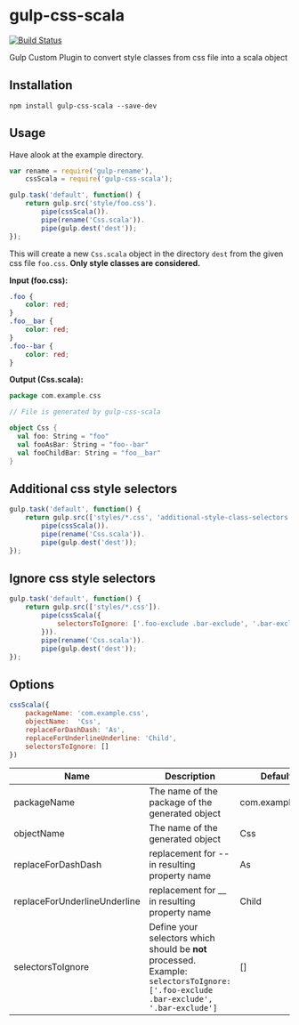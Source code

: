 # gulp-css-scala

[![Build Status](https://travis-ci.org/SteveBrandt/gulp-css-scala.svg?branch=master)](https://travis-ci.org/SteveBrandt/gulp-css-scala)

Gulp Custom Plugin to convert style classes from css file into a scala object


## Installation 

`npm install gulp-css-scala --save-dev`


## Usage

 Have alook at the example directory. 

```js
var rename = require('gulp-rename'),
    cssScala = require('gulp-css-scala');

gulp.task('default', function() {
    return gulp.src('style/foo.css').
        pipe(cssScala()).
        pipe(rename('Css.scala')).
        pipe(gulp.dest('dest'));
});
```

This will create a new `Css.scala` object in the directory `dest` from the given css file `foo.css`.
**Only style classes are considered.**

**Input (foo.css):**
```css
.foo {
    color: red;
}
.foo__bar {
    color: red;
}
.foo--bar {
    color: red;
}

```

**Output (Css.scala):**
```scala
package com.example.css

// File is generated by gulp-css-scala

object Css {
  val foo: String = "foo"
  val fooAsBar: String = "foo--bar"
  val fooChildBar: String = "foo__bar"
}
```


## Additional css style selectors

```js
gulp.task('default', function() {
    return gulp.src(['styles/*.css', 'additional-style-class-selectors.txt']).
        pipe(cssScala()).
        pipe(rename('Css.scala')).
        pipe(gulp.dest('dest'));
});
```

## Ignore css style selectors

```js
gulp.task('default', function() {
    return gulp.src(['styles/*.css']).
        pipe(cssScala({
            selectorsToIgnore: ['.foo-exclude .bar-exclude', '.bar-exclude']
        })).
        pipe(rename('Css.scala')).
        pipe(gulp.dest('dest'));
});
```


## Options

```js
cssScala({
    packageName: 'com.example.css', 
    objectName:  'Css',
    replaceForDashDash: 'As',
    replaceForUnderlineUnderline: 'Child',
    selectorsToIgnore: []
})
```

|Name|Description|Default|
|---|---|---|
|packageName|The name of the package of the generated object|com.example.css|
|objectName|The name of the generated object|Css|
|replaceForDashDash|replacement for -- in resulting property name|As|
|replaceForUnderlineUnderline|replacement for __ in resulting property name|Child|
|selectorsToIgnore|Define your selectors which should be **not** processed. Example: `selectorsToIgnore: ['.foo-exclude .bar-exclude', '.bar-exclude']`|[]|

